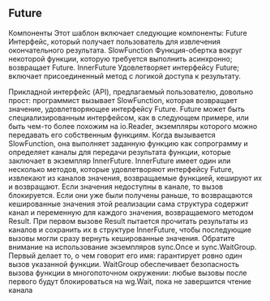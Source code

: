 ## Future
Компоненты
Этот шаблон включает следующие компоненты:
Future
    Интерфейс, который получает пользователь для извлечения окончательного результата.
SlowFunction
    Функция-обертка вокруг некоторой функции, которую требуется выполнить асинхронно; возвращает Future.
InnerFuture
    Удовлетворяет интерфейсу Future; включает присоединенный метод с логикой доступа к результату.

Прикладной интерфейс (API), предлагаемый пользователю, довольно прост:
программист вызывает SlowFunction, которая возвращает значение, удовлетворяющее интерфейсу Future. Future может быть специализированным интерфейсом, как в  следующем примере, или быть чем-то более похожим на
io.Reader, экземпляры которого можно передавать его собственным функциям.
Когда вызывается SlowFunction, она выполняет заданную функцию как сопрограмму и определяет каналы для передачи результата функции, которые
заключает в экземпляр InnerFuture.
InnerFuture имеет один или несколько методов, которые удовлетворяют
интерфейсу Future, извлекают из каналов значения, возвращаемые функцией, кешируют их и возвращают. Если значения недоступны в канале, то
вызов блокируется. Если они уже были получены раньше, то возвращаются
кешированные значения
этой реализации сама структура содержит канал и переменную для каждого значения, возвращаемого методом Result. При первом вызове Result
пытается прочитать результаты из каналов и сохранить их в структуре InnerFuture, чтобы последующие вызовы могли сразу вернуть кешированные
значения.
Обратите внимание на использование экземпляров sync.Once и sync.WaitGroup. Первый делает то, о  чем говорит его имя: гарантирует ровно один
вызов указанной функции. WaitGroup обеспечивает безопасность вызова
функции в многопоточном окружении: любые вызовы после первого будут
блокироваться на wg.Wait, пока не завершится чтение канала